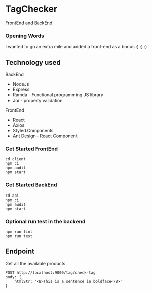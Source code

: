 # TagChecker
FrontEnd and BackEnd

### Opening Words
I wanted to go an extra mile and added a front-end as a bonus :) :) :)

## Technology used
BackEnd
* NodeJs
* Express
* Ramda - Functional programming JS library
* Joi - property validation

FrontEnd
* React
* Axios
* Styled.Components
* Ant Design - React Component

### Get Started FrontEnd
```
cd client
npm ci
npm audit
npm start
```

### Get Started BackEnd
```
cd api
npm ci
npm audit
npm start
```

### Optional run test in the backend
```
npm run lint
npm run test
```

## Endpoint
Get all the available products
```
POST http://localhost:9000/tag/check-tag
body: {
    htmlStr: '<B>This is a sentence in boldface</B>'
}
```
